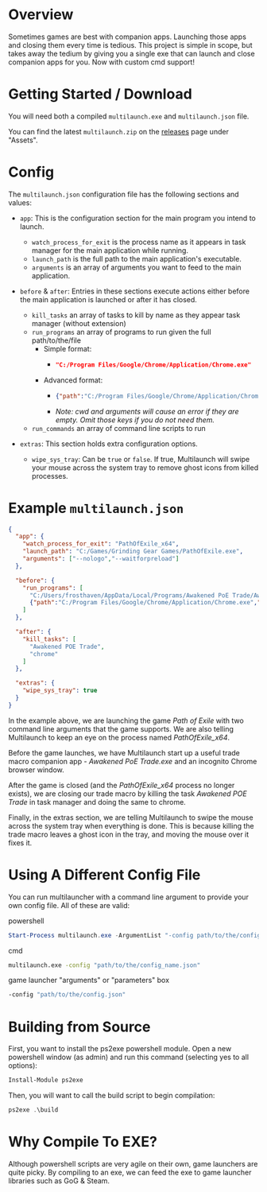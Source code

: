 # Overview

Sometimes games are best with companion apps. Launching those apps and closing them every time is tedious. This project is simple in scope, but takes away the tedium by giving you a single exe that can launch and close companion apps for you. Now with custom cmd support!

# Getting Started / Download
You will need both a compiled `multilaunch.exe` and `multilaunch.json` file.

You can find the latest `multilaunch.zip` on the [releases](https://github.com/Frosthaven/multilauncher/releases) page under "Assets".

# Config
The `multilaunch.json` configuration file has the following sections and values:

* `app`: This is the configuration section for the main program you intend to launch.
  * `watch_process_for_exit` is the process name as it appears in task manager for the main application while running.
  * `launch_path` is the full path to the main application's executable.
  * `arguments` is an array of arguments you want to feed to the main application.

* `before` & `after`: Entries in these sections execute actions either before the main application is launched or after it has closed.
  * `kill_tasks` an array of tasks to kill by name as they appear task manager (without extension)
  * `run_programs` an array of programs to run given the full path/to/the/file
    * Simple format:
      * ```json
        "C:/Program Files/Google/Chrome/Application/Chrome.exe"
        ```
    * Advanced format:
      * ```json
        {"path":"C:/Program Files/Google/Chrome/Application/Chrome.exe","cwd":"C:/Program Files/Google/Chrome/Application","arguments":["--disable-sync","--incognito"]}
        ```
      * *Note: cwd and arguments will cause an error if they are empty. Omit those keys if you do not need them.*
  * `run_commands` an array of command line scripts to run

* `extras`: This section holds extra configuration options.
  * `wipe_sys_tray`: Can be `true` or `false`. If true, Multilaunch will swipe your mouse across the system tray to remove ghost icons from killed processes.

# Example `multilaunch.json`
```json
{
  "app": {
    "watch_process_for_exit": "PathOfExile_x64",
    "launch_path": "C:/Games/Grinding Gear Games/PathOfExile.exe",
    "arguments": ["--nologo","--waitforpreload"]
  },

  "before": {
    "run_programs": [
      "C:/Users/frosthaven/AppData/Local/Programs/Awakened PoE Trade/Awakened PoE Trade.exe",
      {"path":"C:/Program Files/Google/Chrome/Application/Chrome.exe","arguments":["--disable-sync","--incognito"]}
    ]
  },

  "after": {
    "kill_tasks": [
      "Awakened POE Trade",
      "chrome"
    ]
  },

  "extras": {
    "wipe_sys_tray": true
  }
}
```

In the example above, we are launching the game *Path of Exile* with two command line arguments that the game supports. We are also telling Multilaunch to keep an eye on the process named *PathOfExile_x64*.

Before the game launches, we have Multilaunch start up a useful trade macro companion app - *Awakened PoE Trade.exe* and an incognito Chrome browser window.

After the game is closed (and the *PathOfExile_x64* process no longer exists), we are closing our trade macro by killing the task *Awakened POE Trade* in task manager and doing the same to chrome.

Finally, in the extras section, we are telling Multilaunch to swipe the mouse across the system tray when everything is done. This is because killing the trade macro leaves a ghost icon in the tray, and moving the mouse over it fixes it.


# Using A Different Config File

You can run multilauncher with a command line argument to provide your own config file. All of these are valid:

powershell
```ps1
Start-Process multilaunch.exe -ArgumentList "-config path/to/the/config_name.json"
```

cmd
```cmd
multilaunch.exe -config "path/to/the/config_name.json"
```

game launcher "arguments" or "parameters" box
```cmd
-config "path/to/the/config.json"
```

# Building from Source
First, you want to install the ps2exe powershell module. Open a new powershell window (as admin) and run this command (selecting yes to all options):

```ps1
Install-Module ps2exe
```

Then, you will want to call the build script to begin compilation:

```ps1
ps2exe .\build
```

# Why Compile To EXE?
Although powershell scripts are very agile on their own, game launchers are quite picky. By compiling to an exe, we can feed the exe to game launcher libraries such as GoG & Steam.
